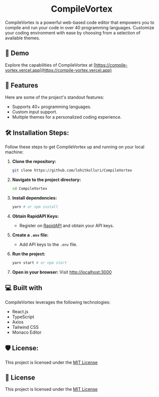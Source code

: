
<h1 align="center" id="title">CompileVortex</h1>

<p id="description">CompileVortex is a powerful web-based code editor that empowers you to compile and run your code in over 40 programming languages. Customize your coding environment with ease by choosing from a selection of available themes.</p>

<h2>🚀 Demo</h2>

Explore the capabilities of CompileVortex at [https://compile-vortex.vercel.app](https://compile-vortex.vercel.app)

<h2>🧐 Features</h2>

Here are some of the project's standout features:

- Supports 40+ programming languages.
- Custom input support.
- Multiple themes for a personalized coding experience.

<h2>🛠️ Installation Steps:</h2>

Follow these steps to get CompileVortex up and running on your local machine:

1. **Clone the repository:**
   ```bash
   git clone https://github.com/lohitkolluri/CompileVortex
   ```

2. **Navigate to the project directory:**
   ```bash
   cd CompileVortex
   ```

3. **Install dependencies:**
   ```bash
   yarn # or npm install
   ```

4. **Obtain RapidAPI Keys:**
   - Register on [RapidAPI](https://rapidapi.com/judge0-official/api/judge0-ce/pricing) and obtain your API keys.

5. **Create a `.env` file:**
   - Add API keys to the `.env` file.

6. **Run the project:**
   ```bash
   yarn start # or npm start
   ```

7. **Open in your browser:**
   Visit [http://localhost:3000](http://localhost:3000)

<h2>💻 Built with</h2>

CompileVortex leverages the following technologies:

- React.js
- TypeScript
- Axios
- Tailwind CSS
- Monaco Editor

<h2>🛡️ License:</h2>

This project is licensed under the [MIT License](LICENSE)

<h2>📝 License</h2>

This project is licensed under the [MIT License](LICENSE)
